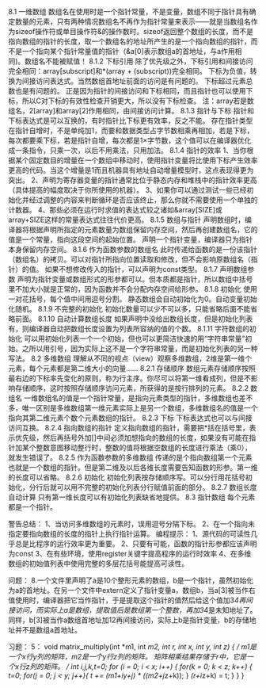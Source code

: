 8.1 一维数组
  数组名在使用时是一个指针常量，不是变量，数组不同于指针具有确定数量的元素，只有两种情况数组名不再作为指针常量来表示——就是当数组名作为sizeof操作符或单目操作符&的操作数时。sizeof返回整个数组的长度，而不是指向数组的指针的长度，取一个数组名的地址所产生的是一个指向数组的指针，而不是一个指向某个指针常量值的指针（&a[0]表示数组a的首地址，与a作用相同)。数组名不能被赋值！
8.1.2 下标引用
  除了优先级之外，下标引用和间接访问完全相同：array[subscript]和*(array + (subscript))完全相同。
  下标为负值，转换为间接访问表达式。当然数组首地址前面的访问是有问题的。
  下标超过元素总数也是有问题的。
  正是因为指针的间接访问和下标相同，而且指针也可以使用下标，所以C对下标的有效性检查开销更大，所以没有下标检查。
  注：array若是数组名，2[array]和array[2]作用相同，由间接访问计算。
8.1.3 指针与下标
  指针和下标表达式是可以互换的，有时指针比下标更有效率，反之不能。
  存在指针类型在指针自增时，不是单纯加1，而要和数据类型占字节数相乘再相加，若是下标，每次都要乘下标，若是指针自增，每次都是1×字节数，这个值可以在编译器优化成一条指令，只乘一次，以后不用乘法，只用加法。
8.1.4 指针的效率
  1、当你根据某个固定数目的增量在一个数组中移动时，使用指针变量将比使用下标产生效率更高的代码。当这个增量是1而且机器具有地址自动增量模型时，这点表现得更为突出。
  2、声明为寄存器变量的指针通常比位于静态内存和堆栈中的指针效率更高（具体提高的幅度取决于你所使用的机器）。
  3、如果你可以通过测试一些已经初始化并经过调整的内容来判断循环是否应该终止，那么你就不需要使用一个单独的计数器。
  4、那些必须在运行时求值的表达式较之诸如&array[SIZE]或array+SIZE这样的常量表达式往往代价更高。
8.1.5 数组与指针
  声明数组时，编译器将根据声明所指定的元素数量为数组保留内存空间，然后再创建数组名，它的值是一个常量，指向这段空间的起始位置。
  声明一个指针变量，编译器只为指针本身保留内存空间。
8.1.6 作为函数参数的数组名
  此时传递给函数的是一份该指针（数组名）的拷贝。可以对指针所指向位置读取和修改，但不会影响原数组名（指针）的值。
  如果不想修改传入的指针，可以声明为const类型。
8.1.7 声明数组参数
  声明为指针变量或数组形式的形参都可以。但本质都是指针，所以数组中括号里不加大小就是正常的，因为函数并不会分配内存空间给形参。
8.1.8 初始化
  使用一对花括号，每个值中间用逗号分割。
  静态数组会自动初始化为0。自动变量初始化随机。
8.1.9 不完整的初始化
  初始化数量可以少不可以多，只能省略后面不能省略前面。
8.1.10 自动计算数组长度
  如果声明中没给出数组长度，但是初始化列表有，则编译器自动把数组长度设置为列表所容纳的值的个数。
8.1.11 字符数组的初始化
  可以用初始化列表一个一个初始，但也可以更简洁快速的用“字符串常量”初始。之所以用引号，因为实际上这不是一个字符串常量，而是初始化列表的另一种写法。
8.2 多维数组
  理解从不同的视点（view）观察多维数组，2维是第一维个元素，每个元素都是第二维大小的向量……
8.2.1 存储顺序
  数组元素存储顺序按照最右边的下标率先变化的原则，称为行主序。你尽可以将第一维看成列，但是不影响存储顺序，这时按照存储顺序访问元素，所获得的是按行排列的元素。
8.2.2 数组名
  一维数组名的值是一个指针常量，是指向元素类型的指针，多维数组也差不多，唯一区别是多维数组第一维元素实际上是另一个数组，多维数组名的值是一个指向其第二维元素个数个元素数组的指针。
8.2.3 下标
  下标表达式也可以与间接访问互换。
8.2.4 指向数组的指针
  定义指向数组的指针，需要把*括在括号里，表示优先级，然后再括号外加[]中间必须加想指向的数组的长度，如果没有可能在指针加某个整数意图移动整行时，整数的值将根据空数组的长度进行乘法（乘0），就发生错误了。
8.2.5 作为函数参数的多维数组
  传递的是个指向数组第一个元素也就是一个数组的指针。但是第二维及以后各维长度需要告知函数的形参。第一维的长度可以省略。
8.2.6 初始化
  初始化列表按存储顺序写。可以分行用花括号初始化，分行后就可以用不完整的初始化列表分行赋值前面的部分。
8.2.7 数组长度自动计算
  只有第一维长度可以有初始化列表缺省地提供。
8.3 指针数组
  每个元素都是一个指针。

警告总结：
  1、当访问多维数组的元素时，误用逗号分隔下标。
  2、在一个指向未指定要指向数组的长度的指针上执行指针运算。
编程提示：
  1、源代码的可读性几乎总是比程序的运行效率更为重要。
  2、只要有可能，函数的指针形参都应该声明为const
  3、在有些环境，使用register关键字提高程序的运行时效率
  4、在多维数组的初始值列表中使用完整的多层花括号能提高可读性。

问题：
8.一个文件里声明了a是10个整形元素的数组，b是一个指针，虽然初始化为a的首地址。在另一个文件中extern定义了指针变量a，数组b，当a[3]被当作右值使用时，编译器把它当作指针，于是提取这个指针的值然后给这个值加3*4再间接访问，而实际上a是数组，提取值后是数组第一个整数，再加3*4是未知地址了。同样，b[3]被当作a数组首地址加12再间接访问，实际上b是指针变量，b的存储地址并不是数组a首地址。


习题：
5：
void matrix_multiply(int *m1, int *m2, int *r, int x, int y, int z)
{
  /*
  m1是一个x行y列的矩阵，m2是一个y行z列的矩阵。
  矩阵相乘结果存储于r中，它是一个x行z列的矩阵。
  */
  int i,j,k,t=0;
  for (i = 0; i < x; i++) {
    for(k = 0; k < z; k++)
    {
      t=0;
      for(j = 0; j < y; j++){
        t += *(m1+i*y+j) * (*(m2+j*z+k));
      }
      *(r+i*z+k) = t;
    }
  }
}
